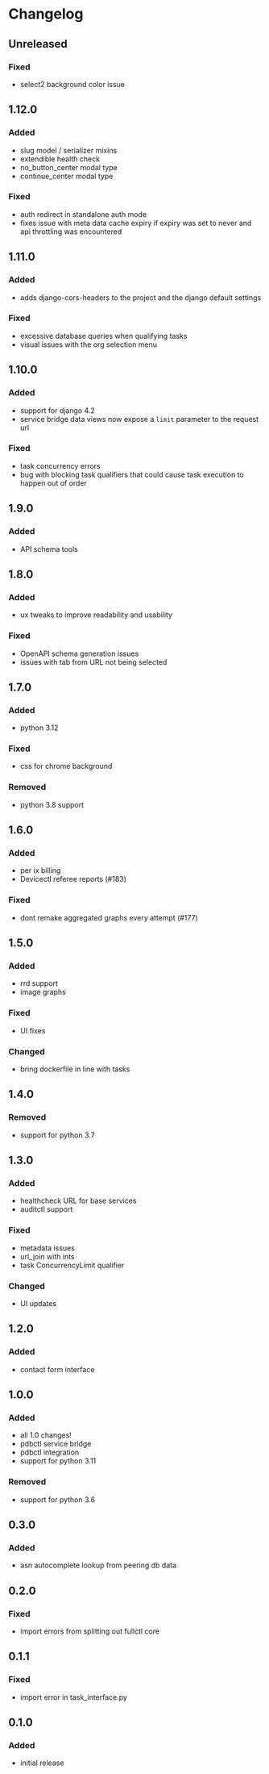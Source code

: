 # Changelog


## Unreleased
### Fixed
- select2 background color issue


## 1.12.0
### Added
- slug model / serializer mixins
- extendible health check
- no_button_center modal type
- continue_center modal type
### Fixed
- auth redirect in standalone auth mode
- fixes issue with meta data cache expiry if expiry was set to never and api throttling was encountered


## 1.11.0
### Added
- adds django-cors-headers to the project and the django default settings
### Fixed
- excessive database queries when qualifying tasks
- visual issues with the org selection menu


## 1.10.0
### Added
- support for django 4.2
- service bridge data views now expose a `limit` parameter to the request url
### Fixed
- task concurrency errors
- bug with blocking task qualifiers that could cause task execution to happen out of order


## 1.9.0
### Added
- API schema tools


## 1.8.0
### Added
- ux tweaks to improve readability and usability
### Fixed
- OpenAPI schema generation issues
- issues with tab from URL not being selected


## 1.7.0
### Added
- python 3.12
### Fixed
- css for chrome background
### Removed
- python 3.8 support


## 1.6.0
### Added
- per ix billing
- Devicectl referee reports (#183)
### Fixed
- dont remake aggregated graphs every attempt (#177)


## 1.5.0
### Added
- rrd support
- image graphs
### Fixed
- UI fixes
### Changed
- bring dockerfile in line with tasks


## 1.4.0
### Removed
- support for python 3.7


## 1.3.0
### Added
- healthcheck URL for base services
- auditctl support
### Fixed
- metadata issues
- url_join with ints
- task ConcurrencyLimit qualifier
### Changed
- UI updates


## 1.2.0
### Added
- contact form interface


## 1.0.0
### Added
- all 1.0 changes!
- pdbctl service bridge
- pdbctl integration
- support for python 3.11
### Removed
- support for python 3.6


## 0.3.0
### Added
- asn autocomplete lookup from peering db data


## 0.2.0
### Fixed
- import errors from splitting out fullctl core


## 0.1.1
### Fixed
- import error in task_interface.py


## 0.1.0
### Added
- initial release
